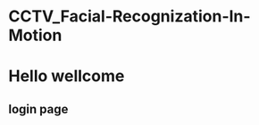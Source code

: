 # CCTV_Facial-Recognization-In-Motion
<h1>Hello wellcome</h1>
<h2>
<a herf="https://github.com/vishnuvardhankoyya/loginpage">login page</a>
</h2>

